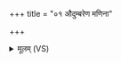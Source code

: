 +++
title = "०१ औदुम्बरेण मणिना"

+++
<details><summary>मूलम् (VS)</summary>

औदु॑म्बरेण म॒णिना॒ पुष्टि॑कामाय वे॒धसा॑। प॑शू॒णां सर्वे॑षां स्फा॒तिं गो॒ष्ठे मे॑ सवि॒ता क॑रत् ॥
</details>